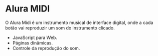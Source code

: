 # Alura MIDI

O Alura Midi é um instrumento musical de interface digital, onde a cada botão vai reproduzir um som do instrumento clicado.

<ul>
<li>JavaScript para Web.</li>
<li>Páginas dinâmicas.</li>
<li>Controle da reprodução do som.</li>
</ul>
